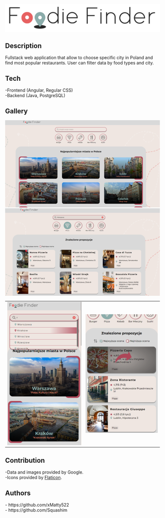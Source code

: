 <img src="Frontend/src/assets/logo.png" alt="logo" />

<h2>Description</h2>
Fullstack web application that allow to choose specific city in Poland and find most popular restaurants. User can filter data by food types and city.

<h2>Tech</h2>
-Frontend (Angular, Regular CSS)<br>
-Backend (Java, PostgreSQL)

<h2>Gallery</h2>
<img src="photos/1.png"></img> <img src="photos/2.png"></img>
<table>
  <tr>
    <td>
      <img src="photos/3.png" ></img>
    </td>
   <td>
      <img src="photos/4.png" ></img>
    </td>
  </tr>
</table>

<h2>Contribution</h2>
-Data and images provided by Google.<br>
-Icons provided by <a href="https://www.flaticon.com/">Flaticon</a>.

<h2>Authors</h2>
- https://github.com/xMatty522<br>
- https://github.com/Squashim
